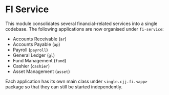 # FI Service

This module consolidates several financial-related services into a single codebase.
The following applications are now organised under `fi-service`:

- Accounts Receivable (`ar`)
- Accounts Payable (`ap`)
- Payroll (`payroll`)
- General Ledger (`gl`)
- Fund Management (`fund`)
- Cashier (`cashier`)
- Asset Management (`asset`)

Each application has its own main class under `single.cjj.fi.<app>` package so
that they can still be started independently.
